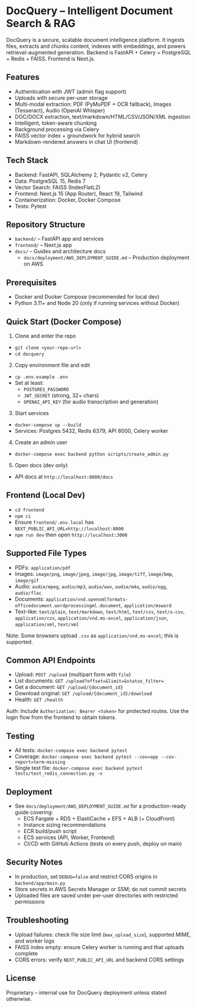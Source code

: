 # DocQuery – Intelligent Document Search & RAG

DocQuery is a secure, scalable document intelligence platform. It ingests files, extracts and chunks content, indexes with embeddings, and powers retrieval-augmented generation. Backend is FastAPI + Celery + PostgreSQL + Redis + FAISS. Frontend is Next.js.

## Features
- Authentication with JWT (admin flag support)
- Uploads with secure per-user storage
- Multi-modal extraction: PDF (PyMuPDF + OCR fallback), Images (Tesseract), Audio (OpenAI Whisper)
- DOC/DOCX extraction, text/markdown/HTML/CSV/JSON/XML ingestion
- Intelligent, token-aware chunking
- Background processing via Celery
- FAISS vector index + groundwork for hybrid search
- Markdown-rendered answers in chat UI (frontend)

## Tech Stack
- Backend: FastAPI, SQLAlchemy 2, Pydantic v2, Celery
- Data: PostgreSQL 15, Redis 7
- Vector Search: FAISS (IndexFlatL2)
- Frontend: Next.js 15 (App Router), React 19, Tailwind
- Containerization: Docker, Docker Compose
- Tests: Pytest

## Repository Structure
- `backend/` – FastAPI app and services
- `frontend/` – Next.js app
- `docs/` – Guides and architecture docs
  - `docs/deployment/AWS_DEPLOYMENT_GUIDE.md` – Production deployment on AWS

## Prerequisites
- Docker and Docker Compose (recommended for local dev)
- Python 3.11+ and Node 20 (only if running services without Docker)

## Quick Start (Docker Compose)
1) Clone and enter the repo
- `git clone <your-repo-url>`
- `cd docquery`

2) Copy environment file and edit
- `cp .env.example .env`
- Set at least:
  - `POSTGRES_PASSWORD`
  - `JWT_SECRET` (strong, 32+ chars)
  - `OPENAI_API_KEY` (for audio transcription and generation)

3) Start services
- `docker-compose up --build`
- Services: Postgres 5432, Redis 6379, API 8000, Celery worker

4) Create an admin user
- `docker-compose exec backend python scripts/create_admin.py`

5) Open docs (dev only)
- API docs at `http://localhost:8000/docs`

## Frontend (Local Dev)
- `cd frontend`
- `npm ci`
- Ensure `frontend/.env.local` has `NEXT_PUBLIC_API_URL=http://localhost:8000`
- `npm run dev` then open `http://localhost:3000`

## Supported File Types
- PDFs: `application/pdf`
- Images: `image/png`, `image/jpeg`, `image/jpg`, `image/tiff`, `image/bmp`, `image/gif`
- Audio: `audio/mpeg`, `audio/mp3`, `audio/wav`, `audio/m4a`, `audio/ogg`, `audio/flac`
- Documents: `application/vnd.openxmlformats-officedocument.wordprocessingml.document`, `application/msword`
- Text-like: `text/plain`, `text/markdown`, `text/html`, `text/csv`, `text/x-csv`, `application/csv`, `application/vnd.ms-excel`, `application/json`, `application/xml`, `text/xml`

Note: Some browsers upload `.csv` as `application/vnd.ms-excel`; this is supported.

## Common API Endpoints
- Upload: `POST /upload` (multipart form with `file`)
- List documents: `GET /upload?offset=&limit=&status_filter=`
- Get a document: `GET /upload/{document_id}`
- Download original: `GET /upload/{document_id}/download`
- Health: `GET /health`

Auth: Include `Authorization: Bearer <token>` for protected routes. Use the login flow from the frontend to obtain tokens.

## Testing
- All tests: `docker-compose exec backend pytest`
- Coverage: `docker-compose exec backend pytest --cov=app --cov-report=term-missing`
- Single test file: `docker-compose exec backend pytest tests/test_redis_connection.py -v`

## Deployment
- See `docs/deployment/AWS_DEPLOYMENT_GUIDE.md` for a production-ready guide covering:
  - ECS Fargate + RDS + ElastiCache + EFS + ALB (+ CloudFront)
  - Instance sizing recommendations
  - ECR build/push script
  - ECS services (API, Worker, Frontend)
  - CI/CD with GitHub Actions (tests on every push, deploy on main)

## Security Notes
- In production, set `DEBUG=false` and restrict CORS origins in `backend/app/main.py`
- Store secrets in AWS Secrets Manager or SSM; do not commit secrets
- Uploaded files are saved under per-user directories with restricted permissions

## Troubleshooting
- Upload failures: check file size limit (`max_upload_size`), supported MIME, and worker logs
- FAISS index empty: ensure Celery worker is running and that uploads complete
- CORS errors: verify `NEXT_PUBLIC_API_URL` and backend CORS settings

## License
Proprietary – internal use for DocQuery deployment unless stated otherwise.


